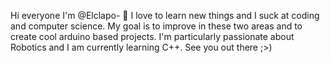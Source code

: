 Hi everyone I'm @Elclapo- 👀 
I love to learn new things and I suck at coding and computer science. 
My goal is to improve in these two areas and to create cool arduino based projects.
I'm particularly passionate about Robotics and I am currently learning C++. 
See you out there ;>)


